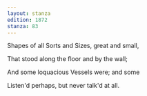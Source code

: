 ```yaml
---
layout: stanza
edition: 1872
stanza: 83
---
```


Shapes of all Sorts and Sizes, great and small,

That stood along the floor and by the wall;

And some loquacious Vessels were; and some

Listen'd perhaps, but never talk'd at all.